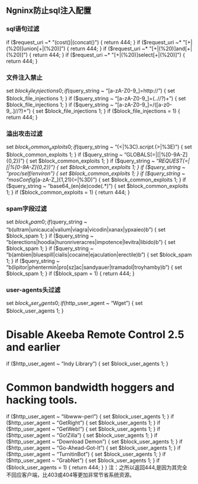 ## Ngninx防止sql注入配置

### sql语句过滤


   if ($request_uri ~* "(cost()|(concat()") {
                 return 444;
         }
         if ($request_uri ~* "[+|(%20)]union[+|(%20)]") {
                 return 444;
         }
         if ($request_uri ~* "[+|(%20)]and[+|(%20)]") {
                 return 444;
         }
         if ($request_uri ~* "[+|(%20)]select[+|(%20)]") {
                 return 444;
         }
### 文件注入禁止

set $block_file_injections 0;
if ($query_string ~ “[a-zA-Z0-9_]=http://”) {
set $block_file_injections 1;
}
if ($query_string ~ “[a-zA-Z0-9_]=(..//?)+”) {
set $block_file_injections 1;
}
if ($query_string ~ “[a-zA-Z0-9_]=/([a-z0-9_.]//?)+”) {
set $block_file_injections 1;
}
if ($block_file_injections = 1) {
return 444;
}
### 溢出攻击过滤

set $block_common_exploits 0;
if ($query_string ~ “(<|%3C).*script.*(>|%3E)”) {
set $block_common_exploits 1;
}
if ($query_string ~ “GLOBALS(=|[|%[0-9A-Z]{0,2})”) {
set $block_common_exploits 1;
}
if ($query_string ~ “_REQUEST(=|[|%[0-9A-Z]{0,2})”) {
set $block_common_exploits 1;
}
if ($query_string ~ “proc/self/environ”) {
set $block_common_exploits 1;
}
if ($query_string ~ “mosConfig_[a-zA-Z_]{1,21}(=|%3D)”) {
set $block_common_exploits 1;
}
if ($query_string ~ “base64_(en|de)code(.*)”) {
set $block_common_exploits 1;
}
if ($block_common_exploits = 1) {
return 444;
}
### spam字段过滤

set $block_spam 0;
if ($query_string ~ “b(ultram|unicauca|valium|viagra|vicodin|xanax|ypxaieo)b”) {
set $block_spam 1;
}
if ($query_string ~ “b(erections|hoodia|huronriveracres|impotence|levitra|libido)b”) {
set $block_spam 1;
}
if ($query_string ~ “b(ambien|bluespill|cialis|cocaine|ejaculation|erectile)b”) {
set $block_spam 1;
}
if ($query_string ~ “b(lipitor|phentermin|pro[sz]ac|sandyauer|tramadol|troyhamby)b”) {
set $block_spam 1;
}
if ($block_spam = 1) {
return 444;
}
### user-agents头过滤

set $block_user_agents 0;
if ($http_user_agent ~ “Wget”) {
 set $block_user_agents 1;
}
# Disable Akeeba Remote Control 2.5 and earlier
if ($http_user_agent ~ “Indy Library”) {
set $block_user_agents 1;
}
# Common bandwidth hoggers and hacking tools.
if ($http_user_agent ~ “libwww-perl”) {
set $block_user_agents 1;
}
if ($http_user_agent ~ “GetRight”) {
set $block_user_agents 1;
}
if ($http_user_agent ~ “GetWeb!”) {
set $block_user_agents 1;
}
if ($http_user_agent ~ “Go!Zilla”) {
set $block_user_agents 1;
}
if ($http_user_agent ~ “Download Demon”) {
set $block_user_agents 1;
}
if ($http_user_agent ~ “Go-Ahead-Got-It”) {
set $block_user_agents 1;
}
if ($http_user_agent ~ “TurnitinBot”) {
set $block_user_agents 1;
}
if ($http_user_agent ~ “GrabNet”) {
set $block_user_agents 1;
}
if ($block_user_agents = 1) {
return 444;
}
}
注：之所以返回444,是因为其完全不回应客户端，比403或404等更加非常节省系统资源。
